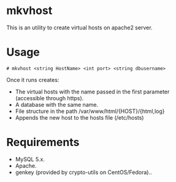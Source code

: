 # mkvhost
This is an utility to create virtual hosts on apache2 server.

# Usage
	# mkvhost <string HostName> <int port> <string dbusername>
Once it runs creates:

 - The virtual hosts with the name passed in the first parameter (accessible through https).
 - A database with the same name.
 - File structure in the path /var/www/html/{HOST}/{html,log}
 - Appends the new host to the hosts file (/etc/hosts)

# Requirements

 - MySQL 5.x.
 - Apache.
 - genkey (provided by crypto-utils on CentOS/Fedora)..
